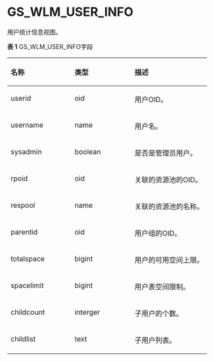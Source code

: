 # GS\_WLM\_USER\_INFO<a name="ZH-CN_TOPIC_0289901012"></a>

用户统计信息视图。

**表 1**  GS\_WLM\_USER\_INFO字段

<a name="zh-cn_topic_0283137453_zh-cn_topic_0237122399_table209941143164711"></a>
<table><thead align="left"><tr id="zh-cn_topic_0283137453_zh-cn_topic_0237122399_row111151544114711"><th class="cellrowborder" valign="top" width="32%" id="mcps1.2.4.1.1"><p id="zh-cn_topic_0283137453_zh-cn_topic_0237122399_p111153445476"><a name="zh-cn_topic_0283137453_zh-cn_topic_0237122399_p111153445476"></a><a name="zh-cn_topic_0283137453_zh-cn_topic_0237122399_p111153445476"></a>名称</p>
</th>
<th class="cellrowborder" valign="top" width="30%" id="mcps1.2.4.1.2"><p id="zh-cn_topic_0283137453_zh-cn_topic_0237122399_p1511554494716"><a name="zh-cn_topic_0283137453_zh-cn_topic_0237122399_p1511554494716"></a><a name="zh-cn_topic_0283137453_zh-cn_topic_0237122399_p1511554494716"></a>类型</p>
</th>
<th class="cellrowborder" valign="top" width="38%" id="mcps1.2.4.1.3"><p id="zh-cn_topic_0283137453_zh-cn_topic_0237122399_p5115134434715"><a name="zh-cn_topic_0283137453_zh-cn_topic_0237122399_p5115134434715"></a><a name="zh-cn_topic_0283137453_zh-cn_topic_0237122399_p5115134434715"></a>描述</p>
</th>
</tr>
</thead>
<tbody><tr id="zh-cn_topic_0283137453_zh-cn_topic_0237122399_row1211524484715"><td class="cellrowborder" valign="top" width="32%" headers="mcps1.2.4.1.1 "><p id="zh-cn_topic_0283137453_zh-cn_topic_0237122399_p2011517445475"><a name="zh-cn_topic_0283137453_zh-cn_topic_0237122399_p2011517445475"></a><a name="zh-cn_topic_0283137453_zh-cn_topic_0237122399_p2011517445475"></a>userid</p>
</td>
<td class="cellrowborder" valign="top" width="30%" headers="mcps1.2.4.1.2 "><p id="zh-cn_topic_0283137453_zh-cn_topic_0237122399_p71155447476"><a name="zh-cn_topic_0283137453_zh-cn_topic_0237122399_p71155447476"></a><a name="zh-cn_topic_0283137453_zh-cn_topic_0237122399_p71155447476"></a>oid</p>
</td>
<td class="cellrowborder" valign="top" width="38%" headers="mcps1.2.4.1.3 "><p id="zh-cn_topic_0283137453_zh-cn_topic_0237122399_p10856165215471"><a name="zh-cn_topic_0283137453_zh-cn_topic_0237122399_p10856165215471"></a><a name="zh-cn_topic_0283137453_zh-cn_topic_0237122399_p10856165215471"></a>用户OID。</p>
</td>
</tr>
<tr id="zh-cn_topic_0283137453_zh-cn_topic_0237122399_row511514419475"><td class="cellrowborder" valign="top" width="32%" headers="mcps1.2.4.1.1 "><p id="zh-cn_topic_0283137453_zh-cn_topic_0237122399_p1511544444719"><a name="zh-cn_topic_0283137453_zh-cn_topic_0237122399_p1511544444719"></a><a name="zh-cn_topic_0283137453_zh-cn_topic_0237122399_p1511544444719"></a>username</p>
</td>
<td class="cellrowborder" valign="top" width="30%" headers="mcps1.2.4.1.2 "><p id="zh-cn_topic_0283137453_zh-cn_topic_0237122399_p311574418476"><a name="zh-cn_topic_0283137453_zh-cn_topic_0237122399_p311574418476"></a><a name="zh-cn_topic_0283137453_zh-cn_topic_0237122399_p311574418476"></a>name</p>
</td>
<td class="cellrowborder" valign="top" width="38%" headers="mcps1.2.4.1.3 "><p id="zh-cn_topic_0283137453_zh-cn_topic_0237122399_p1851145234716"><a name="zh-cn_topic_0283137453_zh-cn_topic_0237122399_p1851145234716"></a><a name="zh-cn_topic_0283137453_zh-cn_topic_0237122399_p1851145234716"></a>用户名。</p>
</td>
</tr>
<tr id="zh-cn_topic_0283137453_zh-cn_topic_0237122399_row1111594494711"><td class="cellrowborder" valign="top" width="32%" headers="mcps1.2.4.1.1 "><p id="zh-cn_topic_0283137453_zh-cn_topic_0237122399_p1711534410471"><a name="zh-cn_topic_0283137453_zh-cn_topic_0237122399_p1711534410471"></a><a name="zh-cn_topic_0283137453_zh-cn_topic_0237122399_p1711534410471"></a>sysadmin</p>
</td>
<td class="cellrowborder" valign="top" width="30%" headers="mcps1.2.4.1.2 "><p id="zh-cn_topic_0283137453_zh-cn_topic_0237122399_p11115114424710"><a name="zh-cn_topic_0283137453_zh-cn_topic_0237122399_p11115114424710"></a><a name="zh-cn_topic_0283137453_zh-cn_topic_0237122399_p11115114424710"></a>boolean</p>
</td>
<td class="cellrowborder" valign="top" width="38%" headers="mcps1.2.4.1.3 "><p id="zh-cn_topic_0283137453_zh-cn_topic_0237122399_p5844165254714"><a name="zh-cn_topic_0283137453_zh-cn_topic_0237122399_p5844165254714"></a><a name="zh-cn_topic_0283137453_zh-cn_topic_0237122399_p5844165254714"></a>是否是管理员用户。</p>
</td>
</tr>
<tr id="zh-cn_topic_0283137453_zh-cn_topic_0237122399_row011513449472"><td class="cellrowborder" valign="top" width="32%" headers="mcps1.2.4.1.1 "><p id="zh-cn_topic_0283137453_zh-cn_topic_0237122399_p6115154494720"><a name="zh-cn_topic_0283137453_zh-cn_topic_0237122399_p6115154494720"></a><a name="zh-cn_topic_0283137453_zh-cn_topic_0237122399_p6115154494720"></a>rpoid</p>
</td>
<td class="cellrowborder" valign="top" width="30%" headers="mcps1.2.4.1.2 "><p id="zh-cn_topic_0283137453_zh-cn_topic_0237122399_p14115194419479"><a name="zh-cn_topic_0283137453_zh-cn_topic_0237122399_p14115194419479"></a><a name="zh-cn_topic_0283137453_zh-cn_topic_0237122399_p14115194419479"></a>oid</p>
</td>
<td class="cellrowborder" valign="top" width="38%" headers="mcps1.2.4.1.3 "><p id="zh-cn_topic_0283137453_zh-cn_topic_0237122399_p9839115264713"><a name="zh-cn_topic_0283137453_zh-cn_topic_0237122399_p9839115264713"></a><a name="zh-cn_topic_0283137453_zh-cn_topic_0237122399_p9839115264713"></a>关联的资源池的OID。</p>
</td>
</tr>
<tr id="zh-cn_topic_0283137453_zh-cn_topic_0237122399_row21157446479"><td class="cellrowborder" valign="top" width="32%" headers="mcps1.2.4.1.1 "><p id="zh-cn_topic_0283137453_zh-cn_topic_0237122399_p1011524411476"><a name="zh-cn_topic_0283137453_zh-cn_topic_0237122399_p1011524411476"></a><a name="zh-cn_topic_0283137453_zh-cn_topic_0237122399_p1011524411476"></a>respool</p>
</td>
<td class="cellrowborder" valign="top" width="30%" headers="mcps1.2.4.1.2 "><p id="zh-cn_topic_0283137453_zh-cn_topic_0237122399_p121151544164711"><a name="zh-cn_topic_0283137453_zh-cn_topic_0237122399_p121151544164711"></a><a name="zh-cn_topic_0283137453_zh-cn_topic_0237122399_p121151544164711"></a>name</p>
</td>
<td class="cellrowborder" valign="top" width="38%" headers="mcps1.2.4.1.3 "><p id="zh-cn_topic_0283137453_zh-cn_topic_0237122399_p68351052114717"><a name="zh-cn_topic_0283137453_zh-cn_topic_0237122399_p68351052114717"></a><a name="zh-cn_topic_0283137453_zh-cn_topic_0237122399_p68351052114717"></a>关联的资源池的名称。</p>
</td>
</tr>
<tr id="zh-cn_topic_0283137453_zh-cn_topic_0237122399_row3115134410478"><td class="cellrowborder" valign="top" width="32%" headers="mcps1.2.4.1.1 "><p id="zh-cn_topic_0283137453_zh-cn_topic_0237122399_p4115944154720"><a name="zh-cn_topic_0283137453_zh-cn_topic_0237122399_p4115944154720"></a><a name="zh-cn_topic_0283137453_zh-cn_topic_0237122399_p4115944154720"></a>parentid</p>
</td>
<td class="cellrowborder" valign="top" width="30%" headers="mcps1.2.4.1.2 "><p id="zh-cn_topic_0283137453_zh-cn_topic_0237122399_p511514412471"><a name="zh-cn_topic_0283137453_zh-cn_topic_0237122399_p511514412471"></a><a name="zh-cn_topic_0283137453_zh-cn_topic_0237122399_p511514412471"></a>oid</p>
</td>
<td class="cellrowborder" valign="top" width="38%" headers="mcps1.2.4.1.3 "><p id="zh-cn_topic_0283137453_zh-cn_topic_0237122399_p983125216475"><a name="zh-cn_topic_0283137453_zh-cn_topic_0237122399_p983125216475"></a><a name="zh-cn_topic_0283137453_zh-cn_topic_0237122399_p983125216475"></a>用户组的OID。</p>
</td>
</tr>
<tr id="zh-cn_topic_0283137453_zh-cn_topic_0237122399_row7115174494719"><td class="cellrowborder" valign="top" width="32%" headers="mcps1.2.4.1.1 "><p id="zh-cn_topic_0283137453_zh-cn_topic_0237122399_p121151844124712"><a name="zh-cn_topic_0283137453_zh-cn_topic_0237122399_p121151844124712"></a><a name="zh-cn_topic_0283137453_zh-cn_topic_0237122399_p121151844124712"></a>totalspace</p>
</td>
<td class="cellrowborder" valign="top" width="30%" headers="mcps1.2.4.1.2 "><p id="zh-cn_topic_0283137453_zh-cn_topic_0237122399_p0117174417471"><a name="zh-cn_topic_0283137453_zh-cn_topic_0237122399_p0117174417471"></a><a name="zh-cn_topic_0283137453_zh-cn_topic_0237122399_p0117174417471"></a>bigint</p>
</td>
<td class="cellrowborder" valign="top" width="38%" headers="mcps1.2.4.1.3 "><p id="zh-cn_topic_0283137453_zh-cn_topic_0237122399_p582535294717"><a name="zh-cn_topic_0283137453_zh-cn_topic_0237122399_p582535294717"></a><a name="zh-cn_topic_0283137453_zh-cn_topic_0237122399_p582535294717"></a>用户的可用空间上限。</p>
</td>
</tr>
<tr id="zh-cn_topic_0283137453_zh-cn_topic_0237122399_row535383020518"><td class="cellrowborder" valign="top" width="32%" headers="mcps1.2.4.1.1 "><p id="zh-cn_topic_0283137453_zh-cn_topic_0237122399_p103541230255"><a name="zh-cn_topic_0283137453_zh-cn_topic_0237122399_p103541230255"></a><a name="zh-cn_topic_0283137453_zh-cn_topic_0237122399_p103541230255"></a>spacelimit</p>
</td>
<td class="cellrowborder" valign="top" width="30%" headers="mcps1.2.4.1.2 "><p id="zh-cn_topic_0283137453_zh-cn_topic_0237122399_p03551307511"><a name="zh-cn_topic_0283137453_zh-cn_topic_0237122399_p03551307511"></a><a name="zh-cn_topic_0283137453_zh-cn_topic_0237122399_p03551307511"></a>bigint</p>
</td>
<td class="cellrowborder" valign="top" width="38%" headers="mcps1.2.4.1.3 "><p id="zh-cn_topic_0283137453_zh-cn_topic_0237122399_p58211652174714"><a name="zh-cn_topic_0283137453_zh-cn_topic_0237122399_p58211652174714"></a><a name="zh-cn_topic_0283137453_zh-cn_topic_0237122399_p58211652174714"></a>用户表空间限制。</p>
</td>
</tr>
<tr id="zh-cn_topic_0283137453_zh-cn_topic_0237122399_row41171644194713"><td class="cellrowborder" valign="top" width="32%" headers="mcps1.2.4.1.1 "><p id="zh-cn_topic_0283137453_zh-cn_topic_0237122399_p18117134474714"><a name="zh-cn_topic_0283137453_zh-cn_topic_0237122399_p18117134474714"></a><a name="zh-cn_topic_0283137453_zh-cn_topic_0237122399_p18117134474714"></a>childcount</p>
</td>
<td class="cellrowborder" valign="top" width="30%" headers="mcps1.2.4.1.2 "><p id="zh-cn_topic_0283137453_zh-cn_topic_0237122399_p811718441478"><a name="zh-cn_topic_0283137453_zh-cn_topic_0237122399_p811718441478"></a><a name="zh-cn_topic_0283137453_zh-cn_topic_0237122399_p811718441478"></a>interger</p>
</td>
<td class="cellrowborder" valign="top" width="38%" headers="mcps1.2.4.1.3 "><p id="zh-cn_topic_0283137453_zh-cn_topic_0237122399_p108168522478"><a name="zh-cn_topic_0283137453_zh-cn_topic_0237122399_p108168522478"></a><a name="zh-cn_topic_0283137453_zh-cn_topic_0237122399_p108168522478"></a>子用户的个数。</p>
</td>
</tr>
<tr id="zh-cn_topic_0283137453_zh-cn_topic_0237122399_row1211724474714"><td class="cellrowborder" valign="top" width="32%" headers="mcps1.2.4.1.1 "><p id="zh-cn_topic_0283137453_zh-cn_topic_0237122399_p1811754434718"><a name="zh-cn_topic_0283137453_zh-cn_topic_0237122399_p1811754434718"></a><a name="zh-cn_topic_0283137453_zh-cn_topic_0237122399_p1811754434718"></a>childlist</p>
</td>
<td class="cellrowborder" valign="top" width="30%" headers="mcps1.2.4.1.2 "><p id="zh-cn_topic_0283137453_zh-cn_topic_0237122399_p1511710441476"><a name="zh-cn_topic_0283137453_zh-cn_topic_0237122399_p1511710441476"></a><a name="zh-cn_topic_0283137453_zh-cn_topic_0237122399_p1511710441476"></a>text</p>
</td>
<td class="cellrowborder" valign="top" width="38%" headers="mcps1.2.4.1.3 "><p id="zh-cn_topic_0283137453_zh-cn_topic_0237122399_p18812125204710"><a name="zh-cn_topic_0283137453_zh-cn_topic_0237122399_p18812125204710"></a><a name="zh-cn_topic_0283137453_zh-cn_topic_0237122399_p18812125204710"></a>子用户列表。</p>
</td>
</tr>
</tbody>
</table>
